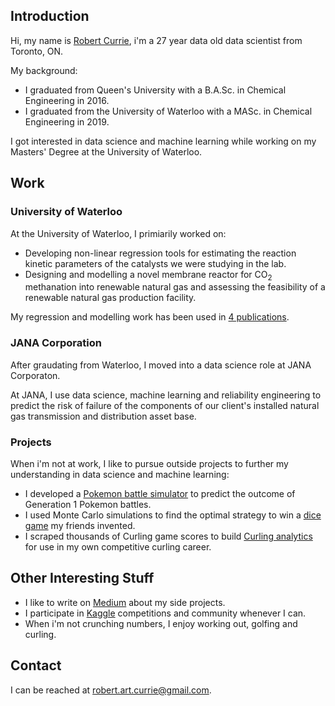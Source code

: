 ## Introduction

Hi, my name is [Robert Currie](https://www.linkedin.com/in/robertarthurcurrie/), i'm a 27 year data old data scientist from Toronto, ON. 

My background:
* I graduated from Queen's University with a B.A.Sc. in Chemical Engineering in 2016. 
* I graduated from the University of Waterloo with a MASc. in Chemical Engineering in 2019.

I got interested in data science and machine learning while working on my Masters' Degree at the University of Waterloo.

## Work 
### University of Waterloo

At the University of Waterloo, I primiarily worked on:
* Developing non-linear regression tools for estimating the reaction kinetic parameters of the catalysts we were studying in the lab. 
* Designing and modelling a novel membrane reactor for CO<sub>2</sub> methanation into renewable natural gas and assessing the feasibility of a renewable natural gas production facility.

My regression and modelling work has been used in [4 publications](https://scholar.google.com/citations?user=J2R_w0UAAAAJ&hl=en).

### JANA Corporation

After graudating from Waterloo, I moved into a data science role at JANA Corporaton. 

At JANA, I use data science, machine learning and reliability engineering to predict the risk of failure of the components of our client's installed natural gas transmission and distribution asset base. 

### Projects 
When i'm not at work, I like to pursue outside projects to further my understanding in data science and machine learning:
* I developed a [Pokemon battle simulator](https://github.com/calicorob/PokemonSimulator) to predict the outcome of Generation 1 Pokemon battles. 
* I used Monte Carlo simulations to find the optimal strategy to win a [dice game](https://github.com/calicorob/DiceGame) my friends invented.
* I scraped thousands of Curling game scores to build [Curling analytics](https://github.com/calicorob/CurlingAnalytics) for use in my own competitive curling career. 

## Other Interesting Stuff
* I like to write on [Medium](https://medium.com/@robert.art.currie) about my side projects. 
* I participate in [Kaggle](https://www.kaggle.com/robertcurrie) competitions and community whenever I can.
* When i'm not crunching numbers, I enjoy working out, golfing and curling. 

## Contact
I can be reached at robert.art.currie@gmail.com. 
